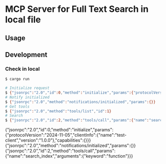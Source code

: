 # MCP Server for Full Text Search in local file

## Usage

## Development

### Check in local

```sh
$ cargo run

# Initialize request
$ {"jsonrpc":"2.0","id":0,"method":"initialize","params":{"protocolVersion":"2024-11-05","clientInfo":{"name":"test-client","version":"1.0.0"},"capabilities":{}}}
# Notify initialized
$ {"jsonrpc":"2.0","method":"notifications/initialized","params":{}}
# Get tools
$ {"jsonrpc":"2.0","method":"tools/list","id":1}
# Search
$ {"jsonrpc":"2.0","id":2,"method":"tools/call","params":{"name":"search_index","arguments":{"keyword":"function"}}}
```
{"jsonrpc":"2.0","id":0,"method":"initialize","params":{"protocolVersion":"2024-11-05","clientInfo":{"name":"test-client","version":"1.0.0"},"capabilities":{}}}
{"jsonrpc":"2.0","method":"notifications/initialized","params":{}}
{"jsonrpc":"2.0","id":2,"method":"tools/call","params":{"name":"search_index","arguments":{"keyword":"function"}}}